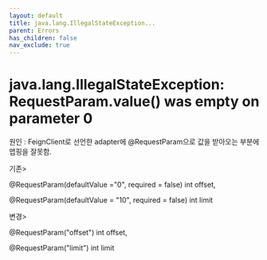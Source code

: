 ```yaml
---
layout: default
title: java.lang.IllegalStateException...
parent: Errors
has_children: false
nav_exclude: true
---
```


# java.lang.IllegalStateException: RequestParam.value() was empty on parameter 0

원인 : FeignClient로 선언한 adapter에 @RequestParam으로 값을 받아오는 부분에 맵핑을 잘못함.

기존>

@RequestParam(defaultValue ="0", required = false) int offset,

@RequestParam(defaultValue = "10", required = false) int limit

변경>

@RequestParam("offset") int offset,

@RequestParam("limit") int limit